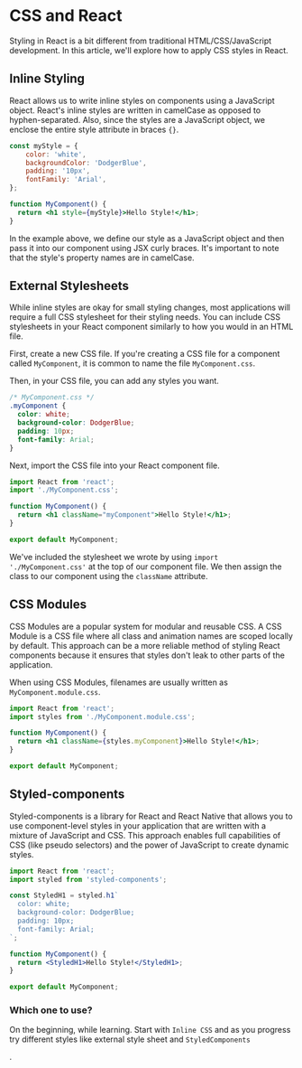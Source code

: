 # CSS and React

Styling in React is a bit different from traditional HTML/CSS/JavaScript development. In this article, we'll explore how to apply CSS styles in React.

## Inline Styling

React allows us to write inline styles on components using a JavaScript object. React's inline styles are written in camelCase as opposed to hyphen-separated. Also, since the styles are a JavaScript object, we enclose the entire style attribute in braces `{}`.

```jsx
const myStyle = {
    color: 'white',
    backgroundColor: 'DodgerBlue',
    padding: '10px',
    fontFamily: 'Arial',
};

function MyComponent() {
  return <h1 style={myStyle}>Hello Style!</h1>;
}

```

In the example above, we define our style as a JavaScript object and then pass it into our component using JSX curly braces. It's important to note that the style's property names are in camelCase.

## External Stylesheets

While inline styles are okay for small styling changes, most applications will require a full CSS stylesheet for their styling needs. You can include CSS stylesheets in your React component similarly to how you would in an HTML file.

First, create a new CSS file. If you're creating a CSS file for a component called `MyComponent`, it is common to name the file `MyComponent.css`.

Then, in your CSS file, you can add any styles you want.

```css
/* MyComponent.css */
.myComponent {
  color: white;
  background-color: DodgerBlue;
  padding: 10px;
  font-family: Arial;
}
```

Next, import the CSS file into your React component file.

```jsx
import React from 'react';
import './MyComponent.css';

function MyComponent() {
  return <h1 className="myComponent">Hello Style!</h1>;
}

export default MyComponent;
```

We've included the stylesheet we wrote by using `import './MyComponent.css'` at the top of our component file. We then assign the class to our component using the `className` attribute.

## CSS Modules

CSS Modules are a popular system for modular and reusable CSS. A CSS Module is a CSS file where all class and animation names are scoped locally by default. This approach can be a more reliable method of styling React components because it ensures that styles don't leak to other parts of the application.

When using CSS Modules, filenames are usually written as `MyComponent.module.css`.

```jsx
import React from 'react';
import styles from './MyComponent.module.css';

function MyComponent() {
  return <h1 className={styles.myComponent}>Hello Style!</h1>;
}

export default MyComponent;

```

## Styled-components

Styled-components is a library for React and React Native that allows you to use component-level styles in your application that are written with a mixture of JavaScript and CSS. This approach enables full capabilities of CSS (like pseudo selectors) and the power of JavaScript to create dynamic styles.

```jsx
import React from 'react';
import styled from 'styled-components';

const StyledH1 = styled.h1`
  color: white;
  background-color: DodgerBlue;
  padding: 10px;
  font-family: Arial;
`;

function MyComponent() {
  return <StyledH1>Hello Style!</StyledH1>;
}

export default MyComponent;
```

### Which one to use?

On the beginning, while learning. Start with `Inline CSS` and as you progress try different styles like external style sheet and `StyledComponents`

.